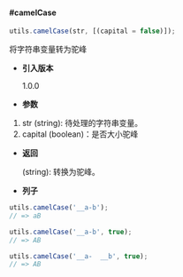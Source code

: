 #### #camelCase

```javascript
utils.camelCase(str, [(capital = false)]);
```

将字符串变量转为驼峰

- **引入版本**

    1.0.0

- **参数**

1. str (string): 待处理的字符串变量。
2. capital (boolean)：是否大小驼峰

- **返回**

    (string): 转换为驼峰。

- **列子**

```javascript
utils.camelCase('__a-b');
// => aB

utils.camelCase('__a-b', true);
// => AB

utils.camelCase('__a-  __b', true);
// => AB
```
